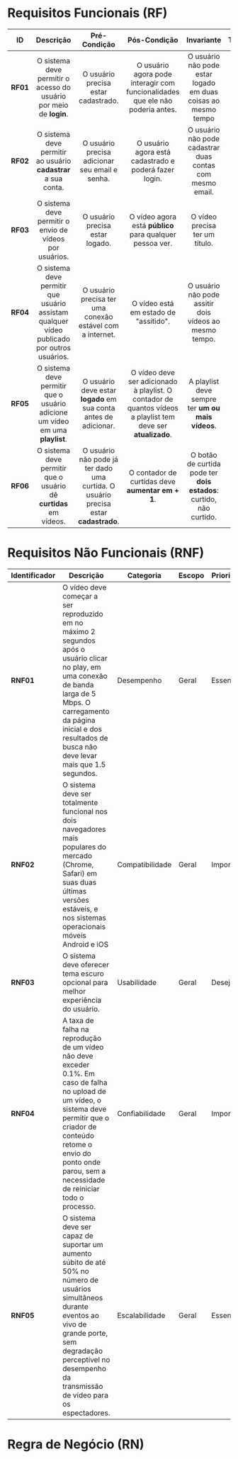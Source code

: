 # Requisitos Funcionais (RF)

| ID | Descrição | Pré-Condição | Pós-Condição | Invariante | Testável | Verificável | Escopo | Prioridade |
| :---: | :---: | :---: | :---: | :---: | :---: | :---: | :---: | :---: |
| **RF01** | O sistema deve permitir o acesso do usuário por meio de **login**. | O usuário precisa estar cadastrado. | O usuário agora pode interagir com funcionalidades que ele não poderia antes. | O usuário não pode estar logado em duas coisas ao mesmo tempo | Sim | Sim | Específico | Essencial |
| **RF02** | O sistema deve permitir ao usuário **cadastrar** a sua conta. | O usuário precisa adicionar seu email e senha. | O usuário agora está cadastrado e poderá fazer login. | O usuário não pode cadastrar duas contas com mesmo email. | Sim | Sim | Específico | Essencial |
| **RF03** | O sistema deve permitir o envio de vídeos por usuários. | O usuário precisa estar logado. | O vídeo agora está **público** para qualquer pessoa ver. | O vídeo precisa ter um título. | Sim | Sim | Específico | Essencial |
| **RF04** | O sistema deve permitir que usuário assistam qualquer vídeo publicado por outros usuários. | O usuário precisa ter uma conexão estável com a internet. | O vídeo está em estado de "assitido". | O usuário não pode assitir dois vídeos ao mesmo tempo. | Sim | Sim | Específico | Essencial |
| **RF05** | O sistema deve permitir que o usuário adicione um vídeo em uma **playlist**. | O usuário deve estar **logado** em sua conta antes de adicionar. | O vídeo deve ser adicionado à playlist. O contador de quantos vídeos a playlist tem deve ser **atualizado**. | A playlist deve sempre ter **um ou mais vídeos**. | Sim | Sim | Geral | Importante |
| **RF06** | O sistema deve permitir que o usuário dê **curtidas** em vídeos. | O usuário não pode já ter dado uma curtida. O usuário precisa estar **cadastrado**. | O contador de curtidas deve **aumentar em + 1**. | O botão de curtida pode ter **dois estados**: curtido, não curtido. | Sim | Sim | Geral | Essencial |

# Requisitos Não Funcionais (RNF)

| **Identificador** | **Descrição**                                                                | Categoria   | Escopo | Prioridade | Testável | Verificável | 
|---------------|---------------------------------------------------------------------------|-------------|--------|------------|-----------|-----------|
| **RNF01**       | O vídeo deve começar a ser reproduzido em no máximo 2 segundos após o usuário clicar no play, em uma conexão de banda larga de 5 Mbps. O carregamento da página inicial e dos resultados de busca não deve levar mais que 1.5 segundos. | Desempenho   | Geral  | Essencial  | Sim | Sim |
| **RNF02**         |  O sistema deve ser totalmente funcional nos dois navegadores mais populares do mercado (Chrome, Safari) em suas duas últimas versões estáveis, e nos sistemas operacionais móveis Android e iOS                                               |Compatibilidade  | Geral  | Importante | Sim | Sim |
| **RNF03**         | O sistema deve oferecer tema escuro opcional para melhor experiência do usuário. | Usabilidade | Geral  | Desejável  | Sim | Sim |
| **RNF04**         | A taxa de falha na reprodução de um vídeo não deve exceder 0.1%. Em caso de falha no upload de um vídeo, o sistema deve permitir que o criador de conteúdo retome o envio do ponto onde parou, sem a necessidade de reiniciar todo o processo. | Confiabilidade | Geral | Importante | Não | Sim |
| **RNF05**         | O sistema deve ser capaz de suportar um aumento súbito de até 50% no número de usuários simultâneos durante eventos ao vivo de grande porte, sem degradação perceptível no desempenho da transmissão de vídeo para os espectadores. | Escalabilidade | Geral | Essencial | Sim | Sim|

# Regra de Negócio (RN)

